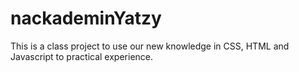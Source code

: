 # nackademinYatzy
This is a class project to use our new knowledge in CSS, HTML and Javascript to practical experience.
